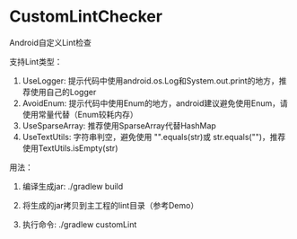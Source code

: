 # CustomLintChecker
Android自定义Lint检查

支持Lint类型：
1. UseLogger: 提示代码中使用android.os.Log和System.out.print的地方，推荐使用自己的Logger
2. AvoidEnum: 提示代码中使用Enum的地方，android建议避免使用Enum，请使用常量代替（Enum较耗内存）
3. UseSparseArray: 推荐使用SparseArray代替HashMap
4. UseTextUtils: 字符串判空，避免使用 "".equals(str)或 str.equals("")，推荐使用TextUtils.isEmpty(str)


用法：
1. 编译生成jar:
./gradlew build

2. 将生成的jar拷贝到主工程的lint目录（参考Demo）

3. 执行命令: 
./gradlew customLint
